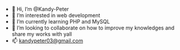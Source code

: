 - 👋 Hi, I’m @Kandy-Peter
- 👀 I’m interested in web development 
- 🌱 I’m currently learning PHP and MySQL
- 💞️ I’m looking to collaborate on how to improve my knowledges and share my works with yall
- 📫 kandypeter03@gmail.com
